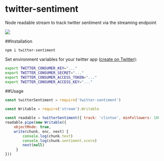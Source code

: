 # twitter-sentiment
Node readable stream to track twitter sentiment via the streaming endpoint

![](https://media.giphy.com/media/z6OjrU9wRXNXW/giphy.gif)

##Installation

`npm i twitter-sentiment`

Set environment variables for your twitter app ([create on Twitter](https://apps.twitter.com/)):

```sh
export TWITTER_CONSUMER_KEY="..."
export TWITTER_CONSUMER_SECRET="..."
export TWITTER_CONSUMER_ACCESS_TOKEN="..."
export TWITTER_CONSUMER_ACCESS_KEY="..."
```

##Usage

```javascript
const twitterSentiment = require('twitter-sentiment')

const Writable = require('stream').Writable

const readable = twitterSentiment({ track: 'clinton', minFollowers: 10000 }) 
readable.pipe(new Writable({ 
    objectMode: true,
    write(chunk, enc, next) {
        console.log(chunk.text)
        console.log(chunk.sentiment.score)
        next(null)
     }
}))
```
